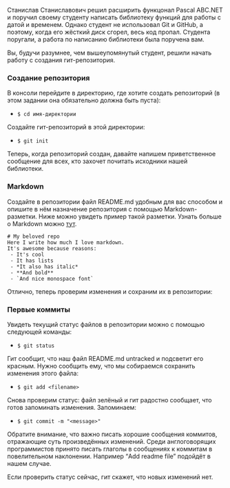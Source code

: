Станислав Станиславович решил расширить функцонал Pascal ABC.NET и поручил своему студенту написать библиотеку функций для работы с датой и временем. Однако студент не использовал Git и GitHub, а поэтому, когда его жёсткий диск сгорел, весь код пропал. Студента поругали, а работа по написанию библиотеки была поручена вам.

Вы, будучи разумнее, чем вышеупомянутый студент, решили начать работу с создания гит-репозитория.

### Создание репозитория

В консоли перейдите в директорию, где хотите создать репозиторий (в этом задании она обязательно должна быть пуста):

- `$ cd имя-директории`

Создайте гит-репозиторий в этой директории:

- `$ git init`

Теперь, когда репозиторий создан, давайте напишем приветственное сообщение для всех, кто захочет почитать исходники нашей библиотеки.

### Markdown

Создайте в репозитории файл README.md удобным для вас способом и опишите в нём назначение репозитория с помощью Markdown-разметки.
Ниже можно увидеть пример такой разметки. Узнать больше о Markdown можно [тут](https://www.markdownguide.org).
```
# My beloved repo
Here I write how much I love markdown.
It's awesome because reasons:
 - It's cool
 - It has lists
 - *It also has italic*
 - **And bold**
 - `And nice monospace font`
```

Отлично, теперь проверим изменения и сохраним их в репозитории:

### Первые коммиты

Увидеть текущий статус файлов в репозитории можно с помощью следующей команды:

- `$ git status`

Гит сообщит, что наш файл README.md untracked и подсветит его красным. Нужно сообщить ему, что мы собираемся сохранить изменения этого файла:

- `$ git add <filename>`

Снова проверим статус: файл зелёный и гит радостно сообщает, что готов запоминать изменения. Запоминаем:

- `$ git commit -m "<message>"`

Обратите внимание, что важно писать хорошие сообщения коммитов, отражающие суть произведённых изменений. Среди англоговорящих программистов принято писать глаголы в сообщениях к коммитам в повелительном наклонении. 
Например “Add readme file” подойдёт в нашем случае.

Если проверить статус сейчас, гит скажет, что новых изменений нет.


